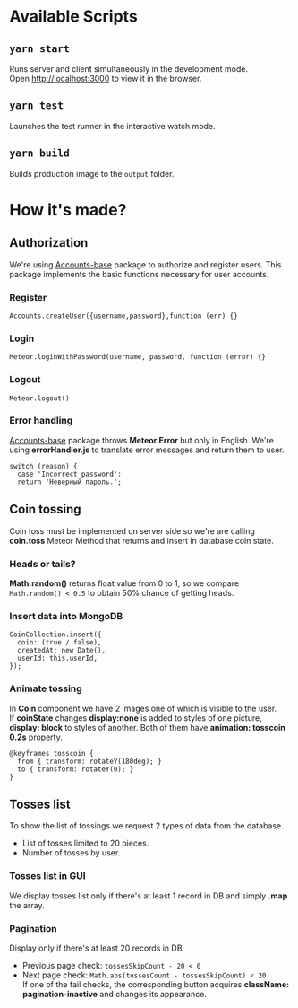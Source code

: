 #  Available Scripts
##  `yarn start`
Runs server and client simultaneously in the development mode.\
Open [http://localhost:3000](http://localhost:3000) to view it in the browser.
##  `yarn test`
Launches the test runner in the interactive watch mode.
##  `yarn build`
Builds production image to the `output` folder.
#  How it's made?
##  Authorization
We're using [Accounts-base](https://atmospherejs.com/meteor/accounts-base) package to authorize and register users. This package implements the basic functions necessary for user accounts.
###  Register
```Accounts.createUser({username,password},function (err) {}```
###  Login
```Meteor.loginWithPassword(username, password, function (error) {}```
###  Logout
```Meteor.logout()```
###  Error handling
[Accounts-base](https://atmospherejs.com/meteor/accounts-base) package throws **Meteor.Error** but only in English. We're using **errorHandler.js** to translate error messages and return them to user.
```
switch (reason) {
  case 'Incorrect password':
  return 'Неверный пароль.';
```
##  Coin tossing
Coin toss must be implemented on server side so we're are calling **coin.toss** Meteor Method that returns and insert in database coin state.
###  Heads or tails?
**Math.random()** returns float value from 0 to 1, so we compare `Math.random() < 0.5` to obtain 50% chance of getting heads.
###  Insert data into MongoDB
```
CoinCollection.insert({
  coin: (true / false),
  createdAt: new Date(),
  userId: this.userId,
});
```
###  Animate tossing
In **Coin** component we have 2 images one of which is visible to the user.\
If **coinState** changes **display:none** is added to styles of one picture, **display: block** to styles of another. Both of them have **animation: tosscoin 0.2s** property.
```
@keyframes tosscoin {
  from { transform: rotateY(180deg); }
  to { transform: rotateY(0); }
}
```
##  Tosses list
To show the list of tossings we request 2 types of data from the database.
 - List of tosses limited to 20 pieces.
 - Number of tosses by user.
###  Tosses list in GUI
We display tosses list only if there's at least 1 record in DB and simply **.map** the array.
###  Pagination
Display only if there's at least 20 records in DB.
 - Previous page check: `tossesSkipCount - 20 < 0`
 - Next page check: `Math.abs(tossesCount - tossesSkipCount) < 20`\
If one of the fail checks, the corresponding button acquires **className: pagination-inactive** and changes its appearance.
